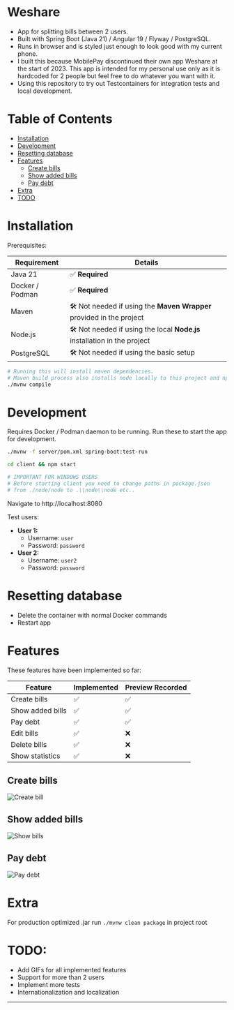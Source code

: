 # Weshare

- App for splitting bills between 2 users.
- Built with Spring Boot (Java 21) / Angular 19 / Flyway / PostgreSQL.
- Runs in browser and is styled just enough to look good with my current phone.
- I built this because MobilePay discontinued their own app Weshare at the start of 2023. This app is intended for my personal use only as it is hardcoded for 2 people but feel free to do whatever you want with it.
- Using this repository to try out Testcontainers for integration tests and local development.

# Table of Contents

- [Installation](#installation)
- [Development](#development)
- [Resetting database](#resetting-database)
- [Features](#features)
  - [Create bills](#create-bills)
  - [Show added bills](#show-added-bills)
  - [Pay debt](#pay-debt)
- [Extra](#extra)
- [TODO](#todo)

# Installation

Prerequisites:

| Requirement     | Details                                                                   |
|-----------------|---------------------------------------------------------------------------|
| Java 21         | ✅ **Required**                                                            |
| Docker / Podman | ✅ **Required**                                                            |
| Maven           | 🛠️ Not needed if using the **Maven Wrapper** provided in the project     |
| Node.js         | 🛠️ Not needed if using the local **Node.js** installation in the project |
| PostgreSQL      | 🛠️ Not needed if using the basic setup                                   |


```sh
# Running this will install maven dependencies.
# Maven build process also installs node locally to this project and npm dependencies in client directory.
./mvnw compile
```

# Development

Requires Docker / Podman daemon to be running. Run these to start the app for development.

```sh
./mvnw -f server/pom.xml spring-boot:test-run
```
```sh
cd client && npm start

# IMPORTANT FOR WINDOWS USERS
# Before starting client you need to change paths in package.json
# from ./node/node to .\\node\\node etc..
```
Navigate to http://localhost:8080

Test users:
- **User 1:**
  - Username: `user`
  - Password: `password`
- **User 2:**
  - Username: `user2`
  - Password: `password`

# Resetting database

- Delete the container with normal Docker commands
- Restart app

# Features

These features have been implemented so far:

| Feature          | Implemented | Preview Recorded |
|------------------|-------------|------------------|
| Create bills     | ✅           | ✅                |
| Show added bills | ✅           | ✅                |
| Pay debt         | ✅           | ✅                |
| Edit bills       | ✅           | ❌                |
| Delete bills     | ✅           | ❌                |
| Show statistics  | ✅           | ❌                |

## Create bills

![Create bill](resources/videos/CreateBill.gif)

## Show added bills

![Show bills](resources/videos/Bills.gif)

## Pay debt

![Pay debt](resources/videos/PayDebt.gif)

# Extra

For production optimized .jar run `./mvnw clean package` in project root

# TODO:
- Add GIFs for all implemented features
- Support for more than 2 users
- Implement more tests
- Internationalization and localization

---
